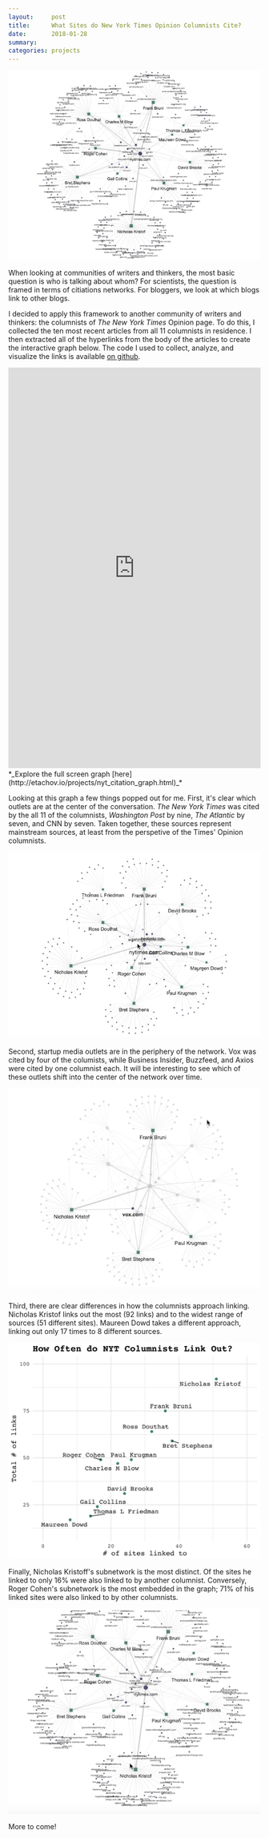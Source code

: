 ```yaml
---
layout:     post
title:      What Sites do New York Times Opinion Columnists Cite?
date:       2018-01-28
summary:    
categories: projects
---
```


![](/images/2018-01-28-nyt-graph-header.png)

When looking at communities of writers and thinkers, the most basic question is who is talking about whom? For scientists, the question is framed in terms of citiations networks. For bloggers, we look at which blogs link to other blogs. 

I decided to apply this framework to another community of writers and thinkers: the  columnists of _The New York Times_ Opinion page. To do this, I collected the ten most recent articles from all 11 columnists in residence. I then extracted all of the hyperlinks from the body of the articles to create the interactive graph below. The code I used to collect, analyze, and visualize the links is available [on github](https://github.com/etachov/nyt_opinion_citations).

<iframe width='100%' height='800px' frameBorder='0' src='http://etachov.io/projects/nyt_citation_graph_simple.html'></iframe>
*_Explore the full screen graph  [here](http://etachov.io/projects/nyt_citation_graph.html)_*

Looking at this graph a few things popped out for me. First, it's clear which outlets are at the center of the conversation. _The New York Times_ was cited by the all 11 of the columnists, _Washington Post_ by nine, _The Atlantic_ by seven, and CNN by seven. Taken together, these sources represent mainstream sources, at least from the perspetive of the Times' Opinion columnists.

![](/images/2018-01-28-nyt-graph-1-top-sources.gif)

Second, startup media outlets are in the periphery of the network. Vox was cited by four of the columists, while Business Insider, Buzzfeed, and Axios were cited by one columnist each. It will be interesting to see which of these outlets shift into the center of the network over time.


![](/images/2018-01-28-nyt-graph-2-startup-media.gif)

Third, there are clear differences in how the columnists approach linking. Nicholas Kristof links out the most (92 links) and to the widest range of sources (51 different sites). Maureen Dowd takes a different approach, linking out only 17 times to 8 different sources.

![](/images/2018-01-28-citation_frequency.png)

Finally, Nicholas Kristoff's subnetwork is the most distinct. Of the sites he linked to only 16% were also linked to by another columnist. Conversely, Roger Cohen's subnetwork is the most embedded in the graph; 71% of his linked sites were also linked to by other columnists.

![](/images/2018-01-28-nyt-graph-4-distinct.gif)

More to come!